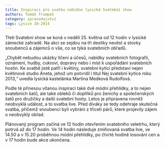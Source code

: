 ```yaml
---
title: Inspiraci pro svatbu nabídne lysická Svatební show
authors: Tomáš Trumpeš
category: zpravodajství
tags: Lysice 20-2014
---
```


Třetí Svatební show se koná v neděli 25. května od 12 hodin v lysické zámecké zahradě. Na akci se sejdou na tři desítky nevěst a stovky snoubenců a zájemců o vše, co se týká svatebních obřadů.

„Chybět nebudou ukázky líčení a účesů, nabídky svatebních fotografií, oznámení, hudby, cukroví, dopravy nebo i míst k uspořádání svatebních hostin. Ke svatbě jistě patří i květiny, svatební kytici představí nejen květinové studio Aneta, jehož um potvrdil i titul Nej svatební kytice roku 2013,“ uvedla lysická kastelánka Martina Medková Rudolfová.

Podle té přinesou vítanou inspiraci také dvě módní přehlídky, a to nejen svatebních šatů, ale také obleků či doplňků pro ženichy a společenských šatů pro družičky a další svatební hosty.
Letos je připravena rovněž neobvyklá událost, a to svatba live. Před diváky se tedy odehraje skutečná svatba, přičemž snoubenci byli vybráni z třiceti párů, které projevily zájem o neobvyklý obřad.

Plánovaný program začíná ve 12 hodin otevřením svatebního veletrhu, který potrvá až do 17 hodin. Ve 14 hodin následuje zmiňovaná svatba live, ve 14.50 a v 15.20 proběhnou módní přehlídky, po čtvrté hodině losování cen a v 17 hodin bude akce ukončena.